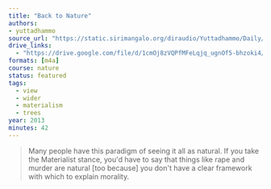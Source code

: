 ```yaml
---
title: "Back to Nature"
authors:
- yuttadhammo
source_url: "https://static.sirimangalo.org/diraudio/Yuttadhammo/Daily/130401_nature.mp3"
drive_links:
  - "https://drive.google.com/file/d/1cmOj8zVQPfMFeLqjq_ugnOf5-bhzoki4/view?usp=sharing"
formats: [m4a]
course: nature
status: featured
tags:
  - view
  - wider
  - materialism
  - trees
year: 2013
minutes: 42
---
```

> Many people have this paradigm of seeing it all as natural. If you take the Materialist stance, you'd have to say that things like rape and murder are natural [too because] you don't have a clear framework with which to explain morality.

